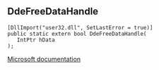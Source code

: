 ## DdeFreeDataHandle

```
[DllImport("user32.dll", SetLastError = true)]
public static extern bool DdeFreeDataHandle(
   IntPtr hData
);
```

[Microsoft documentation](TODO)
